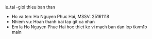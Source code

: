  le_tai
-gioi thieu ban than

- Ho va ten: Ho Nguyen Phuc Hai, MSSV: 25161118
- Nhiem vu: Hoan thanh bai tap git ca nhan
- Em la Ho Nguyen Phuc Hai hoc thiet ke vi mach ban dan lop tkvm1b
 main
